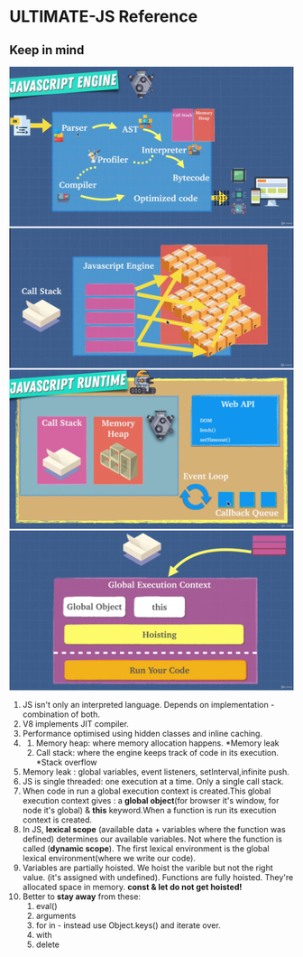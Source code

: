# ULTIMATE-JS Reference

## Keep in mind

![conversion](/img/conversion.png)
![conversion](/img/talk.png)
![conversion](/img/jre.png)
![conversion](/img/context.png)

1. JS isn't only an interpreted language. Depends on implementation - combination of both.
2. V8 implements JIT compiler.
3. Performance optimised using hidden classes and inline caching.
4. 1. Memory heap: where memory allocation happens. \*Memory leak
   2. Call stack: where the engine keeps track of code in its execution. \*Stack overflow
5. Memory leak : global variables, event listeners, setInterval,infinite push.
6. JS is single threaded: one execution at a time. Only a single call stack.
7. When code in run a global execution context is created.This global execution context gives : a **global object**(for browser it's window, for node it's global) & **this** keyword.When a function is run its execution context is created.
8. In JS, **lexical scope** (available data + variables where the function was defined) determines our available variables. Not where the function is called (**dynamic scope**). The first lexical environment is the global lexical environment(where we write our code).
9. Variables are partially hoisted. We hoist the varible but not the right value. (it's assigned with undefined). Functions are fully hoisted. They're allocated space in memory. **const & let do not get hoisted!**
10. Better to **stay away** from these:
    1. eval()
    2. arguments
    3. for in - instead use Object.keys() and iterate over.
    4. with
    5. delete
